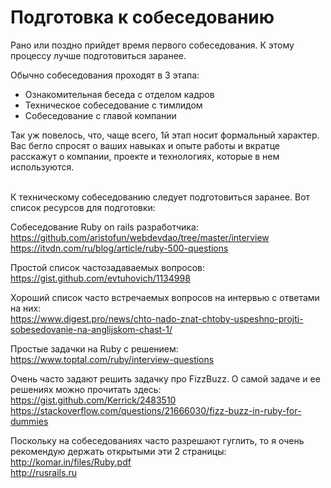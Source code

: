 # Подготовка к собеседованию

Рано или поздно прийдет время первого собеседования. К этому процессу лучше подготовиться заранее.

Обычно собеседования проходят в 3 этапа:<br>
- Ознакомительная беседа с отделом кадров<br>
- Техническое собеседование с тимлидом<br>
- Собеседование с главой компании<br>

Так уж повелось, что, чаще всего, 1й этап носит формальный характер.<br>
Вас бегло спросят о ваших навыках и опыте работы и вкратце расскажут о компании, проекте и технологиях, которые в нем используются.<br><br>

К техническому собеседованию следует подготовиться заранее. Вот список ресурсов для подготовки:

Собеседование Ruby on rails разработчика:<br>
https://github.com/aristofun/webdevdao/tree/master/interview<br>
https://itvdn.com/ru/blog/article/ruby-500-questions

Простой список частозадаваемых вопросов:<br>
https://gist.github.com/evtuhovich/1134998

Хороший список часто встречаемых вопросов на интервью с ответами на них:<br>
https://www.digest.pro/news/chto-nado-znat-chtoby-uspeshno-projti-sobesedovanie-na-anglijskom-chast-1/

Простые задачки на Ruby с решением:<br>
https://www.toptal.com/ruby/interview-questions

Очень часто задают решить задачку про FizzBuzz. О самой задаче и ее решениях можно прочитать здесь:<br>
https://gist.github.com/Kerrick/2483510<br>
https://stackoverflow.com/questions/21666030/fizz-buzz-in-ruby-for-dummies

Поскольку на собеседованиях часто разрешают гуглить, то я очень рекомендую держать открытыми эти 2 страницы:<br>
http://komar.in/files/Ruby.pdf<br>
http://rusrails.ru
